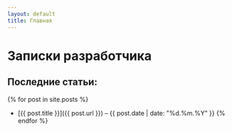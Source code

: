 ```yaml
---
layout: default
title: Главная
---
```

# Записки разработчика

## Последние статьи:
{% for post in site.posts %}
- [{{ post.title }}]({{ post.url }}) – {{ post.date | date: "%d.%m.%Y" }}
{% endfor %}